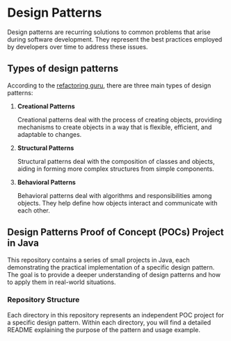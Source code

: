 # Design Patterns
Design patterns are recurring solutions to common problems that arise during software development. 
They represent the best practices employed by developers over time to address these issues.

## Types of design patterns
According to the [refactoring guru](https://refactoring.guru/design-patterns), there are three main types of design patterns:

1. **Creational Patterns** 

   Creational patterns deal with the process of creating objects, providing mechanisms to create objects in a way that is 
flexible, efficient, and adaptable to changes.

4. **Structural Patterns** 

   Structural patterns deal with the composition of classes and objects, aiding in forming more complex structures from 
simple components.

6. **Behavioral Patterns** 

   Behavioral patterns deal with algorithms and responsibilities among objects. They help define how objects interact and 
communicate with each other.


## Design Patterns Proof of Concept (POCs) Project in Java
This repository contains a series of small projects in Java, each demonstrating the practical implementation of a specific 
design pattern. The goal is to provide a deeper understanding of design patterns and how to apply them in real-world 
situations.

### Repository Structure
Each directory in this repository represents an independent POC project for a specific design pattern. Within each 
directory, you will find a detailed README explaining the purpose of the pattern and usage 
example.



